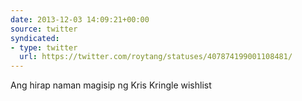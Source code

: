 ```yaml
---
date: 2013-12-03 14:09:21+00:00
source: twitter
syndicated:
- type: twitter
  url: https://twitter.com/roytang/statuses/407874199001108481/
---
```


Ang hirap naman magisip ng Kris Kringle wishlist